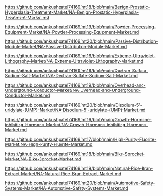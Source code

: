 <p><a href="https://github.com/ankushpatel74169/mt18/blob/main/Benign-Prostatic-Hyperplasia-Treatment-Market/NA-Benign-Prostatic-Hyperplasia-Treatment-Market.md">https://github.com/ankushpatel74169/mt18/blob/main/Benign-Prostatic-Hyperplasia-Treatment-Market/NA-Benign-Prostatic-Hyperplasia-Treatment-Market.md</a></p><p><a href="https://github.com/ankushpatel74169/mt19/blob/main/Powder-Processing-Equipment-Market/NA-Powder-Processing-Equipment-Market.md">https://github.com/ankushpatel74169/mt19/blob/main/Powder-Processing-Equipment-Market/NA-Powder-Processing-Equipment-Market.md</a></p><p><a href="https://github.com/ankushpatel74169/mt20/blob/main/Passive-Distribution-Module-Market/NA-Passive-Distribution-Module-Market.md">https://github.com/ankushpatel74169/mt20/blob/main/Passive-Distribution-Module-Market/NA-Passive-Distribution-Module-Market.md</a></p><p><a href="https://github.com/ankushpatel74169/mt16/blob/main/Extreme-Ultraviolet-Lithography-Market/NA-Extreme-Ultraviolet-Lithography-Market.md">https://github.com/ankushpatel74169/mt16/blob/main/Extreme-Ultraviolet-Lithography-Market/NA-Extreme-Ultraviolet-Lithography-Market.md</a></p><p><a href="https://github.com/ankushpatel74169/mt18/blob/main/Dextran-Sulfate-Sodium-Salt-Market/NA-Dextran-Sulfate-Sodium-Salt-Market.md">https://github.com/ankushpatel74169/mt18/blob/main/Dextran-Sulfate-Sodium-Salt-Market/NA-Dextran-Sulfate-Sodium-Salt-Market.md</a></p><p><a href="https://github.com/ankushpatel74169/mt19/blob/main/Overhead-and-Underground-Conductor-Market/NA-Overhead-and-Underground-Conductor-Market.md">https://github.com/ankushpatel74169/mt19/blob/main/Overhead-and-Underground-Conductor-Market/NA-Overhead-and-Underground-Conductor-Market.md</a></p><p><a href="https://github.com/ankushpatel74169/mt20/blob/main/Disodium-5'-uridylate-(UMP)-Market/NA-Disodium-5'-uridylate-(UMP)-Market.md">https://github.com/ankushpatel74169/mt20/blob/main/Disodium-5'-uridylate-(UMP)-Market/NA-Disodium-5'-uridylate-(UMP)-Market.md</a></p><p><a href="https://github.com/ankushpatel74169/mt16/blob/main/Growth-Hormone-inhibiting-Hormone-Market/NA-Growth-Hormone-inhibiting-Hormone-Market.md">https://github.com/ankushpatel74169/mt16/blob/main/Growth-Hormone-inhibiting-Hormone-Market/NA-Growth-Hormone-inhibiting-Hormone-Market.md</a></p><p><a href="https://github.com/ankushpatel74169/mt17/blob/main/High-Purity-Fluorite-Market/NA-High-Purity-Fluorite-Market.md">https://github.com/ankushpatel74169/mt17/blob/main/High-Purity-Fluorite-Market/NA-High-Purity-Fluorite-Market.md</a></p><p><a href="https://github.com/ankushpatel74169/mt18/blob/main/Bike-Sprocket-Market/NA-Bike-Sprocket-Market.md">https://github.com/ankushpatel74169/mt18/blob/main/Bike-Sprocket-Market/NA-Bike-Sprocket-Market.md</a></p><p><a href="https://github.com/ankushpatel74169/mt19/blob/main/Natural-Rice-Bran-Extract-Market/NA-Natural-Rice-Bran-Extract-Market.md">https://github.com/ankushpatel74169/mt19/blob/main/Natural-Rice-Bran-Extract-Market/NA-Natural-Rice-Bran-Extract-Market.md</a></p><p><a href="https://github.com/ankushpatel74169/mt20/blob/main/Automotive-Safety-Systems-Market/NA-Automotive-Safety-Systems-Market.md">https://github.com/ankushpatel74169/mt20/blob/main/Automotive-Safety-Systems-Market/NA-Automotive-Safety-Systems-Market.md</a></p>
